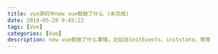 ```yaml
---
title: vue源码中new vue都做了什么 (未完成)
date: 2019-05-28 9:45:22
tags: [Vue]
categories: [Vue]
description: new vue都做了什么事情，比如说initEvents、initstate、等等
---
```

